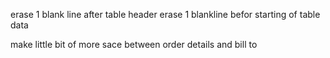 
erase 1 blank line after table header 
erase 1 blankline befor starting of table data


make little bit of more sace between order details and bill to
